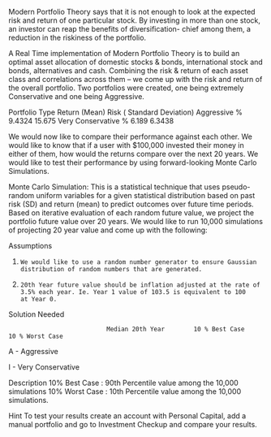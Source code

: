 Modern Portfolio Theory says that it is not enough to look at the expected risk and return of one particular stock. By investing in more than one stock, an investor can reap the benefits of diversification- chief among them, a reduction in the riskiness of the portfolio.
 
A Real Time implementation of Modern Portfolio Theory is to build an optimal asset allocation of domestic stocks & bonds, international stock and bonds, alternatives and cash. Combining the risk & return of each asset class and correlations across them – we come up with the risk and return of the overall portfolio.  Two portfolios were created, one being extremely Conservative and one being Aggressive.
 
Portfolio Type                Return (Mean)                Risk ( Standard Deviation)
Aggressive                      % 9.4324                         15.675
Very Conservative               % 6.189                           6.3438
 
We would now like to compare their performance against each other. We would like to know that if a user with $100,000 invested their money in either of them, how would the returns compare over the next 20 years. We would like to test their performance by using forward-looking Monte Carlo Simulations.
 
Monte Carlo Simulation:
This is a statistical technique that uses pseudo-random uniform variables for a given statistical distribution based on past risk (SD) and return (mean) to predict outcomes over future time periods. Based on iterative evaluation of each random future value, we project the portfolio future value over 20 years. We would like to run 10,000 simulations of projecting 20 year value and come up with the following:
 
Assumptions
1.     We would like to use a random number generator to ensure Gaussian distribution of random numbers that are generated.
2.     20th Year future value should be inflation adjusted at the rate of 3.5% each year. Ie. Year 1 value of 103.5 is equivalent to 100        at Year 0.
 
Solution Needed

                               Median 20th Year        10 % Best Case          10 % Worst Case
A - Aggressive 

I - Very Conservative
 
 
 
 
Description
10% Best Case                       :   90th Percentile value among the 10,000 simulations
10% Worst Case                     :  10th Percentile value among the 10,000 simulations.
 
Hint
To test your results create an account with Personal Capital, add a manual portfolio and go to Investment Checkup and compare your results.  

